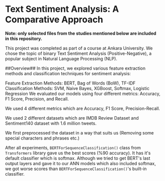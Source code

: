 # Text Sentiment Analysis: A Comparative Approach
**Note: only selected files from the studies mentioned below are included in this repository.**

This project was completed as part of a course at Ankara University. We chose the topic of binary Text Sentiment Analysis (Positive-Negative), a popular subject in Natural Language Processing (NLP).

##Overview##
In this project, we explored various feature extraction methods and classification techniques for sentiment analysis:

Feature Extraction Methods: BERT, Bag of Words (BoW), TF-IDF
Classification Methods: SVM, Naive Bayes, XGBoost, Softmax, Logistic Regression
We evaluated our models using four different metrics: Accuracy, F1 Score, Precision, and Recall.

We used 4 different metrics which are Accuracy, F1 Score, Precision-Recall.

We used 2 different datasets which are IMDB Review Dataset and Sentiment140 dataset with 1.6 million tweets.

We first preprocessed the dataset in a way that suits us (Removing some special characters and phrases etc.)

After all experiments, `BERTForSequenceClassification()` class from `Transformers` library gave us the best scores (%90 accuracy). It has it's default classifier which is softmax. Although we tried to get BERT's last output layers and gave it to our ANN models which also included softmax, we got worse scores than `BERTForSequenceClassification()`'s built-in classifier.




